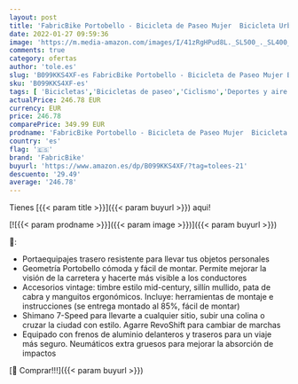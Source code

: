 ```yaml
---
layout: post
title: 'FabricBike Portobello - Bicicleta de Paseo Mujer  Bicicleta Urbana Vintage Retro  Bicicleta de Ciudad Estilo Holandesa con Cambios Shimano Sillín Confortable.  Portobello Olive '
date: 2022-01-27 09:59:36
image: 'https://m.media-amazon.com/images/I/41zRgHPud8L._SL500_._SL400_.jpg'
comments: true
category: ofertas
author: 'tole.es'
slug: 'B099KKS4XF-es FabricBike Portobello - Bicicleta de Paseo Mujer Bicicleta...'
sku: 'B099KKS4XF-es'
tags: [ 'Bicicletas','Bicicletas de paseo','Ciclismo','Deportes y aire libre','Ropa y equipo para deportes','bicicleta','fabricbike', ]
actualPrice: 246.78 EUR
currency: EUR
price: 246.78
comparePrice: 349.99 EUR
prodname: 'FabricBike Portobello - Bicicleta de Paseo Mujer  Bicicleta Urbana Vintage Retro  Bicicleta de Ciudad Estilo Holandesa con Cambios Shimano Sillín Confortable.  Portobello Olive '
country: 'es'
flag: '🇪🇸'
brand: 'FabricBike'
buyurl: 'https://www.amazon.es/dp/B099KKS4XF/?tag=tolees-21'
descuento: '29.49'
average: '246.78'
---
```


Tienes [{{< param title >}}]({{< param buyurl >}}) aqui!

[![{{< param prodname >}}]({{< param image >}})]({{< param buyurl >}})

🔎:

- Portaequipajes trasero resistente para llevar tus objetos personales
- Geometría Portobello cómoda y fácil de montar. Permite mejorar la visión de la carretera y hacerte más visible a los conductores
- Accesorios vintage: timbre estilo mid-century, sillín mullido, pata de cabra y manguitos ergonómicos. Incluye: herramientas de montaje e instrucciones (se entrega montado al 85%, fácil de montar)
- Shimano 7-Speed para llevarte a cualquier sitio, subir una colina o cruzar la ciudad con estilo. Agarre RevoShift para cambiar de marchas
- Equipado con frenos de aluminio delanteros y traseros para un viaje más seguro. Neumáticos extra gruesos para mejorar la absorción de impactos

[🛒 Comprar!!!]({{< param buyurl >}})
